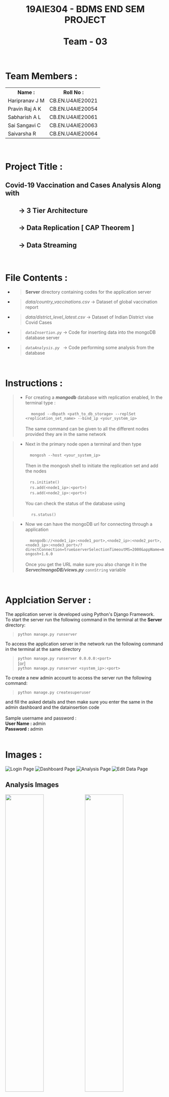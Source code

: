 <br>
<center><h1><b>19AIE304 - BDMS END SEM PROJECT<br><br>Team - 03</b></h1></center>   
<br>

# <b>Team Members :</b>

<table>
  <tr>
    <th>Name :</th>
    <th>Roll No :</th>
  </tr>
  <tr>
    <td> Haripranav J M</td>
    <td>CB.EN.U4AIE20021</td>
  </tr>
  <tr>
    <td>Pravin Raj A K</td>
    <td> CB.EN.U4AIE20054</td>
  </tr>
    <tr>
    <td>Sabharish A L</td>
    <td>CB.EN.U4AIE20061</td>
  </tr>
    <tr>
    <td>Sai Sangavi C</td>
    <td>CB.EN.U4AIE20063</td>
  </tr>
    <tr>
    <td>Saivarsha R </td>
    <td>CB.EN.U4AIE20064</td>
  </tr>
</table>
<br>

# <b>Project Title : </b>
## Covid-19 Vaccination and Cases Analysis Along with 
## &emsp;&emsp;-> 3 Tier Architecture
## &emsp;&emsp;-> Data Replication [ CAP Theorem ]
## &emsp;&emsp;-> Data Streaming

<br>

# <b>File Contents :</b>

* > **Server** directory containing codes for the application server 
* > *data/country_vaccinations.csv* -> Dataset of global vaccination report  
* > *data/district_level_latest.csv* -> Dataset of Indian District vise Covid Cases
* > *`dataInsertion.py`* ->   Code for inserting data into the mongoDB database server
* > *`dataAnalysis.py`* &ensp;-> Code performing some analysis from the database

<br>

# <b>Instructions :</b>

> * For creating a _**mongodb**_ database with replication enabled, In the terminal type : <br><br>
&emsp; `mongod --dbpath <path_to_db_storage> --replSet <replication_set_name> --bind_ip <your_system_ip> ` <br> <br>
The same command can be given to all the different nodes provided they are in the same network

> * Next in the primary node open a terminal and then type <br><br> 
&emsp;`mongosh --host <your_system_ip>` <br><br>
Then in the mongosh shell to initiate the replication set and add the nodes<br><br> &emsp;`rs.initiate()`<br>&emsp;`rs.add(<node1_ip>:<port>)`<br>&emsp;`rs.add(<node2_ip>:<port>)` <br><br>
You can check the status of the database using <br><br> &emsp; `rs.status()`

> * Now we can have the mongoDB url for connecting through a application
<br><br>&emsp;`mongodb://<node1_ip>:<node1_port>,<node2_ip>:<node2_port>,<node3_ip>:<node3_port>/?directConnection=true&serverSelectionTimeoutMS=2000&appName=mongosh+1.6.0` <br> <br>
Once you get the URL make sure you also change it in the _**Server/mongoDB/views.py**_ `connString` variable

<br>

# <b> Applciation Server : </b>

The application server is developed using Python's Django Framework. <br>
To start the server run the following command in the terminal at the **Server** directory: <br>
> `python manage.py runserver` <br>

To access the application server in the network run the following command in the terminal at the same directory <br>
> `python manage.py runserver 0.0.0.0:<port>` <br>  [or] <br>
`python manage.py runserver <system_ip>:<port>`

To create a new admin account to access the server run the following command:<br>
> `python manage.py createsuperuser` <br>

and fill the asked details and then make sure you enter the same in the admin dashboard and the datainsertion code <br> <br>
Sample username and password : <br>
<b>User Name : </b> admin <br>
<b>Password : </b> admin
<br>
<br>

# <b>Images : </b>

![Login Page](./images/login.png)
![Dashboard Page](images\dashboard.png "Dashboard Page")
![Analysis Page](images\analysis.png "Analysis Page")
![Edit Data Page](images\editdata.png "Edit Data Page")


## Analysis Images

<img class=mobile-image src="images\analysis1.png" />
<img class=mobile-image src="images\analysis4.png" />
<img class=mobile-image src="images\analysis2.png" />
<img class=mobile-image src="images\analysis5.png" />
<img class=mobile-image src="images\analysis3.png" />

<style>
  .img {
    display: inline-block;
  }
  img.mobile-image {
    width: 49%;
    display: inline-block;
  }
</style>

